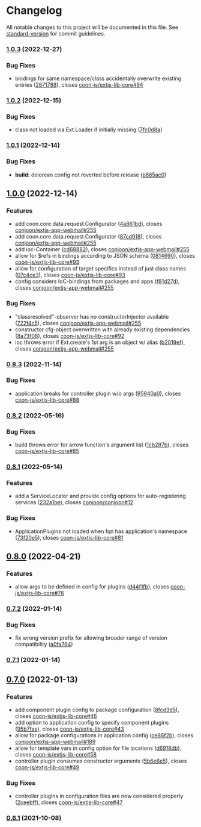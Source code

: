 # Changelog

All notable changes to this project will be documented in this file. See [standard-version](https://github.com/conventional-changelog/standard-version) for commit guidelines.

### [1.0.3](https://github.com/coon-js/extjs-lib-core/compare/v1.0.2...v1.0.3) (2022-12-27)


### Bug Fixes

* bindings for same namespace/class accidentally overwrite existing entries ([2871788](https://github.com/coon-js/extjs-lib-core/commit/287178854af9151f2599ce2a8059c8ecbf185130)), closes [coon-js/extjs-lib-core#94](https://github.com/coon-js/extjs-lib-core/issues/94)

### [1.0.2](https://github.com/coon-js/extjs-lib-core/compare/v1.0.1...v1.0.2) (2022-12-15)


### Bug Fixes

* class not loaded via Ext.Loader if initially missing ([7fc0d8a](https://github.com/coon-js/extjs-lib-core/commit/7fc0d8a148b759930979e92a3bc9be8926b5eb9f))

### [1.0.1](https://github.com/coon-js/extjs-lib-core/compare/v1.0.0...v1.0.1) (2022-12-14)


### Bug Fixes

* **build:** delorean config not reverted before release ([b865ac0](https://github.com/coon-js/extjs-lib-core/commit/b865ac0bcd3417ae129fce974685393c5daa06d2))

## [1.0.0](https://github.com/coon-js/extjs-lib-core/compare/v0.8.3...v1.0.0) (2022-12-14)


### Features

* add coon.core.data.request.Configurator ([4a861bd](https://github.com/coon-js/extjs-lib-core/commit/4a861bd17d25c3704660dcfc185770a952fbc026)), closes [conjoon/extjs-app-webmail#255](https://github.com/conjoon/extjs-app-webmail/issues/255)
* add coon.core.data.request.Configurator ([87cd918](https://github.com/coon-js/extjs-lib-core/commit/87cd918236ee00bc41a174e58cb17b480b6e083b)), closes [conjoon/extjs-app-webmail#255](https://github.com/conjoon/extjs-app-webmail/issues/255)
* add ioc-Container ([cd68882](https://github.com/coon-js/extjs-lib-core/commit/cd688822b31e190b1a053317cd82721138e4f101)), closes [conjoon/extjs-app-webmail#255](https://github.com/conjoon/extjs-app-webmail/issues/255)
* allow for $refs in bindings according to JSON schema ([0814690](https://github.com/coon-js/extjs-lib-core/commit/0814690b1dd4cc7c2247f92aa7de959a2a81b20e)), closes [coon-js/extjs-lib-core#93](https://github.com/coon-js/extjs-lib-core/issues/93)
* allow for configuration of target specifics instead of just class names ([07c4ce3](https://github.com/coon-js/extjs-lib-core/commit/07c4ce30bf95d912c26910d137199f7c66a2498d)), closes [coon-js/extjs-lib-core#93](https://github.com/coon-js/extjs-lib-core/issues/93)
* config considers IoC-bindings from packages and apps ([f81d27d](https://github.com/coon-js/extjs-lib-core/commit/f81d27dea72d09377edf4d7681752867e0da2910)), closes [conjoon/extjs-app-webmail#255](https://github.com/conjoon/extjs-app-webmail/issues/255)


### Bug Fixes

* "classresolved"-observer has no constructorInjector available ([722f4c5](https://github.com/coon-js/extjs-lib-core/commit/722f4c5777043cd7f9f268da4595d0b9f93cea65)), closes [conjoon/extjs-app-webmail#255](https://github.com/conjoon/extjs-app-webmail/issues/255)
* constructor cfg-object overwritten with already existing dependencies ([8a73f08](https://github.com/coon-js/extjs-lib-core/commit/8a73f088434088e3d7a9565fe5ecaae2748f55fd)), closes [coon-js/extjs-lib-core#92](https://github.com/coon-js/extjs-lib-core/issues/92)
* ioc throws error if Ext.create's 1st arg is an object w/ alias ([b2019ef](https://github.com/coon-js/extjs-lib-core/commit/b2019efaa4b0f552434c88871fd888726a574983)), closes [conjoon/extjs-app-webmail#255](https://github.com/conjoon/extjs-app-webmail/issues/255)

### [0.8.3](https://github.com/coon-js/extjs-lib-core/compare/v0.8.2...v0.8.3) (2022-11-14)


### Bug Fixes

* application breaks for controller plugin w/o args ([95940a0](https://github.com/coon-js/extjs-lib-core/commit/95940a086b190453e77a9a29817c2ba1ba66a5a6)), closes [coon-js/extjs-lib-core#88](https://github.com/coon-js/extjs-lib-core/issues/88)

### [0.8.2](https://github.com/coon-js/extjs-lib-core/compare/v0.8.1...v0.8.2) (2022-05-16)


### Bug Fixes

* build throws error for arrow function's argument list ([1cb287b](https://github.com/coon-js/extjs-lib-core/commit/1cb287b6cd1687577a0bc112079463ea91a1afdf)), closes [coon-js/extjs-lib-core#85](https://github.com/coon-js/extjs-lib-core/issues/85)

### [0.8.1](https://github.com/coon-js/extjs-lib-core/compare/v0.8.0...v0.8.1) (2022-05-14)


### Features

* add a ServiceLocator and provide config options for auto-registering services ([232a1be](https://github.com/coon-js/extjs-lib-core/commit/232a1be2ccbe647e174954b927627b2c9bbb0048)), closes [conjoon/conjoon#12](https://github.com/conjoon/conjoon/issues/12)


### Bug Fixes

* ApplicationPlugins not loaded when fqn has application's namespace ([73f20e5](https://github.com/coon-js/extjs-lib-core/commit/73f20e5fc2af42d706481e7bba57b70d0bd5b5e3)), closes [coon-js/extjs-lib-core#81](https://github.com/coon-js/extjs-lib-core/issues/81)

## [0.8.0](https://github.com/coon-js/extjs-lib-core/compare/v0.7.2...v0.8.0) (2022-04-21)


### Features

* allow args to be defined in config for plugins ([d44f1fb](https://github.com/coon-js/extjs-lib-core/commit/d44f1fbde8e930cc9183a918d26d190ebeb5a484)), closes [coon-js/extjs-lib-core#76](https://github.com/coon-js/extjs-lib-core/issues/76)

### [0.7.2](https://github.com/coon-js/extjs-lib-core/compare/v0.7.1...v0.7.2) (2022-01-14)


### Bug Fixes

* fix wrong version prefix for allowing broader range of version compatibility ([a0fa764](https://github.com/coon-js/extjs-lib-core/commit/a0fa764d934eb591e9230cbef5223ed7a33b8db4))

### [0.7.1](https://github.com/coon-js/extjs-lib-core/compare/v0.7.0...v0.7.1) (2022-01-14)

## [0.7.0](https://github.com/coon-js/extjs-lib-core/compare/v0.6.1...v0.7.0) (2022-01-13)


### Features

* add component plugin config to package configuration ([8fcd3d5](https://github.com/coon-js/extjs-lib-core/commit/8fcd3d5120e3f74afc19e304499b95a9fafaee8d)), closes [coon-js/extjs-lib-core#46](https://github.com/coon-js/extjs-lib-core/issues/46)
* add option to application config to specify component plugins ([95b7fae](https://github.com/coon-js/extjs-lib-core/commit/95b7fae5cd672f2571bdd7c46f20001be65d91e1)), closes [coon-js/extjs-lib-core#43](https://github.com/coon-js/extjs-lib-core/issues/43)
* allow for package configurations in application config ([ce86f2b](https://github.com/coon-js/extjs-lib-core/commit/ce86f2bfecaba24ef198c0c83c187583b0fb0dd1)), closes [conjoon/extjs-app-webmail#189](https://github.com/conjoon/extjs-app-webmail/issues/189)
* allow for template vars in config option for file locations ([d6918db](https://github.com/coon-js/extjs-lib-core/commit/d6918dbdd469f379045d33208da73b23dcdb9fd7)), closes [coon-js/extjs-lib-core#58](https://github.com/coon-js/extjs-lib-core/issues/58)
* controller plugin consumes constructor arguments ([5b6e6e5](https://github.com/coon-js/extjs-lib-core/commit/5b6e6e5570115c3ff063a2bc5540baa9fd63fabc)), closes [coon-js/extjs-lib-core#49](https://github.com/coon-js/extjs-lib-core/issues/49)


### Bug Fixes

* controller plugins in configuration files are now considered properly ([2ceebff](https://github.com/coon-js/extjs-lib-core/commit/2ceebffbf656e864e034ae18237a5a4d1418a5c0)), closes [coon-js/extjs-lib-core#47](https://github.com/coon-js/extjs-lib-core/issues/47)

### [0.6.1](https://github.com/coon-js/extjs-lib-core/compare/v0.6.0...v0.6.1) (2021-10-08)
